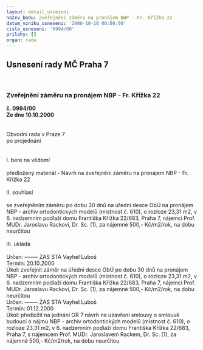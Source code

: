 ```yaml
---
layout: detail_usneseni
nazev_bodu: Zveřejnění záměru na pronájem NBP - Fr. Křížka 22
datum_vzniku_usneseni: '2000-10-10 00:00:00'
cislo_usneseni: '0994/00'
prilohy: []
organ: rada
---
```

<div id="ucUsn_pList" class="usn">
	<span><h2>Usnesení rady MČ Praha 7 </h2>
<br></span><div class="standBody">
<span><h3>Zveřejnění záměru na pronájem NBP - Fr. Křížka 22</h3></span><div class="center">
		<strong>č. 0994/00</strong><br>
	</div>
<div class="center">
		<strong>Ze dne 10.10.2000</strong><br><br>
	</div>
<br>Obvodní rada v Praze 7<br>po projednání<br><br><br>I.	bere na vědomí<br><br> předložený materiál - Návrh na zveřejnění záměru na pronájem NBP - Fr. Křížka 22<br><br>II.	souhlasí <br><br>se zveřejněním záměru po dobu 30 dnů na úřední desce ObÚ na pronájem NBP - archiv ortodontických modelů (místnost č. 610), o rozloze 23,31 m2, v 6. nadzemním podlaží domu Františka Křížka 22/683, Praha 7, nájemci Prof. MUDr. Jaroslavu Rackovi, Dr. Sc. (1),  za nájemné 500,- Kč/m2/rok, na dobu neurčitou<br><br>III.	ukládá <br><br> Určen:	–––––	ZAS STA Vayhel Luboš<br>Termín: 20.10.2000<br>Úkol:	zveřejnit záměr na úřední desce ObÚ po dobu 30 dnů na pronájem NBP - archiv ortodontických modelů (místnost č. 610), o rozloze 23,31 m2, v 6. nadzemním podlaží domu Františka Křížka 22/683, Praha 7, nájemci Prof. MUDr. Jaroslavu Rackovi, Dr. Sc. (1),  za nájemné 500,- Kč/m2/rok, na dobu neurčitou<br>  Určen:	–––––	ZAS STA Vayhel Luboš<br>Termín: 01.12.2000<br>Úkol:	předložit na jednání OR 7 návrh na uzavření smlouvy o smlouvě budoucí o nájmu NBP - archiv ortodontických modelů (místnost č. 610), o rozloze 23,31 m2, v 6. nadzemním podlaží domu Františka Křížka 22/683, Praha 7, s nájemcem Prof. MUDr. Jaroslavem Rackem, Dr. Sc. (1),  za nájemné 500,- Kč/m2/rok, na dobu neurčitou<br>  </div>
</div>